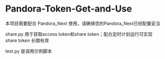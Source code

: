 # Pandora-Token-Get-and-Use

本项目需要配合 Pandora_Next 使用，请确保您的Pandora_Next已经配置妥当

share.py 用于获取access token和share token；配合定时计划运行可实现 share token 长期有效

test.py 是调用示例脚本
